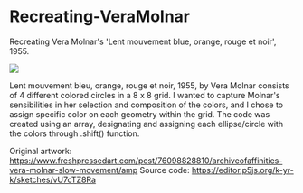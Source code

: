 # Recreating-VeraMolnar
Recreating Vera Molnar's 'Lent mouvement blue, orange, rouge et noir', 1955.

![](Recr_VeraMolnar.gif)

Lent mouvement bleu, orange, rouge et noir, 1955, by Vera Molnar consists of 4 different colored circles in a 8 x 8 grid.  I wanted to capture Molnar's sensibilities in her selection and composition of the colors, and I chose to assign specific color on each geometry within the grid.  The code was created using an array, designating and assigning each ellipse/circle with the colors through .shift() function.

Original artwork: https://www.freshpressedart.com/post/76098828810/archiveofaffinities-vera-molnar-slow-movement/amp
Source code: https://editor.p5js.org/k-yr-k/sketches/vU7cTZ8Ra
